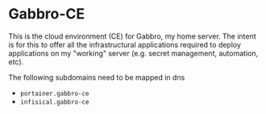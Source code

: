 # Gabbro-CE

This is the cloud environment (CE) for Gabbro, my home server. The intent is for this to offer all the infrastructural applications required to deploy applications on my "working" server (e.g. secret management, automation, etc).

The following subdomains need to be mapped in dns

- `portainer.gabbro-ce`
- `infisical.gabbro-ce`
